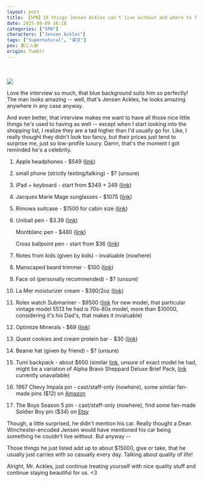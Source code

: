 ```yaml
---
layout: post
title: 【SPN】10 things Jensen Ackles can't live without and where to find them
date: 2025-08-09 16:18
categories: ["SPN"]
characters: ["Jensen Ackles"]
tags: ["Supernatural", "英文"]
pov: 第三人称
origin: Tumblr
---
```


<br><br>
![](https://64.media.tumblr.com/efe1d04591e05097efd5a9fc64008ba9/590b8378c8db5ba6-8e/s1280x1920/0cfe899b7f259c03a71b456f2f509d6996d88800.pnj)
<br>

Love the interview so much, that blue background suits him so perfectly! The man looks amazing -- well, that's Jensen Ackles, he looks amazing anywhere in any case anyway.

And even better, that interview makes me want to have all those nice little things he's used to having as well -- except when I start looking into the shopping list, I realize they are a tad higher than I'd usually go for. Like, I really thought they didn't look too fancy, but their prices just tend to surprise me, just so low-profile luxury. Damn, that's the moment I got reminded he's a celebrity.

1. Apple headphones - \$549 ([link](https://www.apple.com/shop/buy-airpods/airpods-max/midnight))

2. small phone (strictly texting/talking) - \$? (unsure)

3. iPad + keyboard - start from \$349 + 249 ([link](https://www.apple.com/shop/buy-ipad/ipad))

4. Jacques Marie Mage sunglasses - \$1075 ([link](https://jacquesmariemage.com/products/jagger?variant=44631284449452))

5. Rimowa suitcase - \$1500 for cabin size ([link](https://www.rimowa.com/us/en/luggage/colour/silver/cabin/92553004.html))

6. Uniball pen - \$3.39 ([link](https://www.unibrands.co/products/air-porous-point-pens?variant=42987340103886))

   Montblanc pen - \$480 ([link](https://www.montblanc.com/en-us/meisterstuck-gold-coated-classique-ballpoint-pen-MB10883VG.html))

   Cross ballpoint pen - start from \$36 ([link](https://cross.com/collections/ballpoint-pen))

7. Notes from kids (given by kids) - invaluable (nowhere)

8. Manscaped beard trimmer - \$100 ([link](https://www.manscaped.com/products/the-beard-hedger))

9. Face oil (personally recommended) - \$? (unsure)

10. La Mer moisturizer cream - \$390/2oz ([link](https://www.cremedelamer.com/product/5834/12343/face/moisturizers/creme-de-la-mer#/sku/26766))

11. Rolex watch Submariner - \$9500 ([link](https://www.rolex.com/watches/submariner/m124060-0001) for new model, that particular vintage model 5513 he had is 70s-80s model, more than \$10000, considering it's his Dad's, that makes it invaluable)

12. Optimize Minerals - \$69 ([link](https://optimizeminerals.com/products/optimize-mineral-powder?variant=47379244908838))

13. Quest cookies and cream protein bar - \$30 ([link](https://www.questnutrition.com/products/cookies-cream-protein-bar))

14. Beanie hat (given by friend) - \$? (unsure)

15. Tumi backpack - about \$650 (similar [link](https://www.tumi.com/p/search-backpack-01424801041/), unsure of exact model he had, might be a variation of Alpha Bravo Sheppard Deluxe Brief Pack, [link ](https://www.amazon.com/Sheppard-Deluxe-Business-Backpack-Anthracite/dp/B078214N5H) currently unavailable)

16. 1967 Chevy Impala pin - cast/staff-only (nowhere), some similar fan-made pins (\$12) on [Amazon](https://www.amazon.com/Enamel-Lapel-Supernatural-Chevy-Impala/dp/B08SHQLJH2)

17. The Boys Season 5 pin - cast/staff-only (nowhere), find some fan-made Soldier Boy pin (\$34) on [Etsy](https://www.etsy.com/listing/4302016624/soldier-boy-pin)

Though, a little surprised, he didn't mention his car. Really thought a Dean Winchester-encoded Jensen would have mentioned his car being something he couldn't live without. But anyway --

Those things he just listed add up to about \$15000, give or take, that he usually just carries with so casually every day. Talking about quality of life!

Alright, Mr. Ackles, just continue treating yourself with nice quality stuff and continue staying beautiful for us. <3
